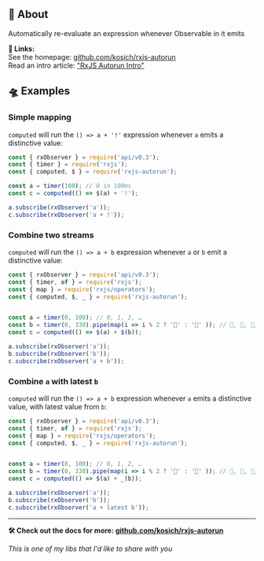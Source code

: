 <!--
name:
title:		rxjs-autorun
pageTitle:	rxjs-autorun — automatically re-evaluate an expression whenever Observable in it emits
desc:		RxJS-Autorun playground. Automatically re-evaluate an expression whenever Observable in it emits
docsUrl:
-->

## 📖 About

Automatically re-evaluate an expression whenever Observable in it emits

**🔗 Links:**    
See the homepage: [github.com/kosich/rxjs-autorun](https://github.com/kosich/rxjs-autorun)    
Read an intro article: ["RxJS Autorun Intro"](https://dev.to/rxjs/rxjs-autorun-cop)    

## 🛸 Examples

### Simple mapping

`computed` will run the `() => a + '!'` expression whenever `a` emits a distinctive value:

```js
const { rxObserver } = require('api/v0.3');
const { timer } = require('rxjs');
const { computed, $ } = require('rxjs-autorun');

const a = timer(100); // 0 in 100ms
const c = computed(() => $(a) + '!️');

a.subscribe(rxObserver('a'));
c.subscribe(rxObserver('a + !'));
```

### Combine two streams

`computed` will run the `() => a + b` expression whenever `a` or `b` emit a distinctive value:

```js
const { rxObserver } = require('api/v0.3');
const { timer, of } = require('rxjs');
const { map } = require('rxjs/operators');
const { computed, $, _ } = require('rxjs-autorun');


const a = timer(0, 100); // 0, 1, 2, …
const b = timer(0, 330).pipe(map(i => i % 2 ? '🐇' : '🦔' )); // 🦔, 🐇, 🦔, …
const c = computed(() => $(a) + $(b));

a.subscribe(rxObserver('a'));
b.subscribe(rxObserver('b'));
c.subscribe(rxObserver('a + b'));
```

### Combine `a` with latest `b`

`computed` will run the `() => a + b` expression whenever `a` emits a distinctive value, with latest value from `b`:

```js
const { rxObserver } = require('api/v0.3');
const { timer, of } = require('rxjs');
const { map } = require('rxjs/operators');
const { computed, $, _ } = require('rxjs-autorun');


const a = timer(0, 100); // 0, 1, 2, …
const b = timer(0, 330).pipe(map(i => i % 2 ? '🐇' : '🦔' )); // 🦔, 🐇, 🦔, …
const c = computed(() => $(a) + _(b));

a.subscribe(rxObserver('a'));
b.subscribe(rxObserver('b'));
c.subscribe(rxObserver('a + latest b'));
```

---

**🛠 Check out the docs for more: [github.com/kosich/rxjs-autorun](https://github.com/kosich/rxjs-autorun)**

_This is one of my libs that I'd like to share with you_
